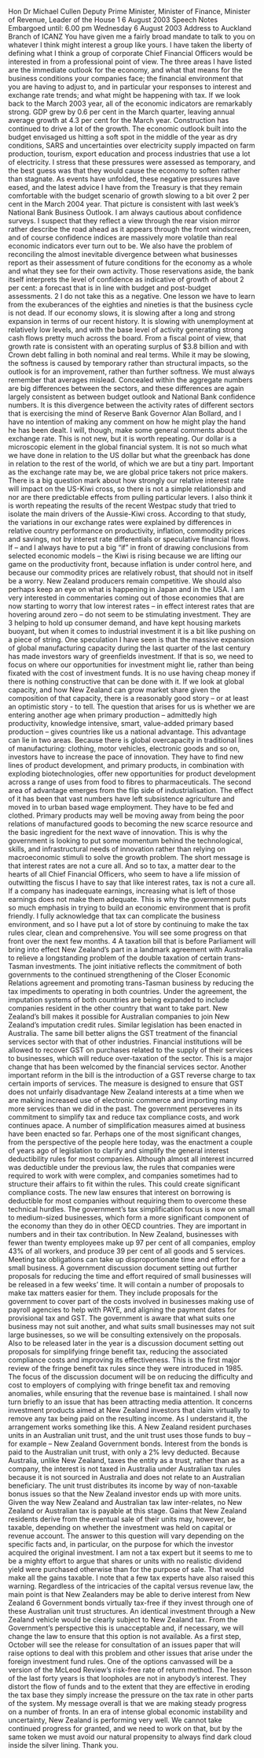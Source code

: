 Hon Dr Michael Cullen Deputy Prime Minister, Minister of Finance, Minister of Revenue, Leader of the House 1 6 August 2003 Speech Notes Embargoed until: 6.00 pm Wednesday 6 August 2003 Address to Auckland Branch of ICANZ You have given me a fairly broad mandate to talk to you on whatever I think might interest a group like yours. I have taken the liberty of defining what I think a group of corporate Chief Financial Officers would be interested in from a professional point of view. The three areas I have listed are the immediate outlook for the economy, and what that means for the business conditions your companies face; the financial environment that you are having to adjust to, and in particular your responses to interest and exchange rate trends; and what might be happening with tax. If we look back to the March 2003 year, all of the economic indicators are remarkably strong. GDP grew by 0.6 per cent in the March quarter, leaving annual average growth at 4.3 per cent for the March year. Construction has continued to drive a lot of the growth. The economic outlook built into the budget envisaged us hitting a soft spot in the middle of the year as dry conditions, SARS and uncertainties over electricity supply impacted on farm production, tourism, export education and process industries that use a lot of electricity. I stress that these pressures were assessed as temporary, and the best guess was that they would cause the economy to soften rather than stagnate. As events have unfolded, these negative pressures have eased, and the latest advice I have from the Treasury is that they remain comfortable with the budget scenario of growth slowing to a bit over 2 per cent in the March 2004 year. That picture is consistent with last week’s National Bank Business Outlook. I am always cautious about confidence surveys. I suspect that they reflect a view through the rear vision mirror rather describe the road ahead as it appears through the front windscreen, and of course confidence indices are massively more volatile than real economic indicators ever turn out to be. We also have the problem of reconciling the almost inevitable divergence between what businesses report as their assessment of future conditions for the economy as a whole and what they see for their own activity. Those reservations aside, the bank itself interprets the level of confidence as indicative of growth of about 2 per cent: a forecast that is in line with budget and post-budget assessments. 2 I do not take this as a negative. One lesson we have to learn from the exuberances of the eighties and nineties is that the business cycle is not dead. If our economy slows, it is slowing after a long and strong expansion in terms of our recent history. It is slowing with unemployment at relatively low levels, and with the base level of activity generating strong cash flows pretty much across the board. From a fiscal point of view, that growth rate is consistent with an operating surplus of $3.8 billion and with Crown debt falling in both nominal and real terms. While it may be slowing, the softness is caused by temporary rather than structural impacts, so the outlook is for an improvement, rather than further softness. We must always remember that averages mislead. Concealed within the aggregate numbers are big differences between the sectors, and these differences are again largely consistent as between budget outlook and National Bank confidence numbers. It is this divergence between the activity rates of different sectors that is exercising the mind of Reserve Bank Governor Alan Bollard, and I have no intention of making any comment on how he might play the hand he has been dealt. I will, though, make some general comments about the exchange rate. This is not new, but it is worth repeating. Our dollar is a microscopic element in the global financial system. It is not so much what we have done in relation to the US dollar but what the greenback has done in relation to the rest of the world, of which we are but a tiny part. Important as the exchange rate may be, we are global price takers not price makers. There is a big question mark about how strongly our relative interest rate will impact on the US-Kiwi cross, so there is not a simple relationship and nor are there predictable effects from pulling particular levers. I also think it is worth repeating the results of the recent Westpac study that tried to isolate the main drivers of the Aussie-Kiwi cross. According to that study, the variations in our exchange rates were explained by differences in relative country performance on productivity, inflation, commodity prices and savings, not by interest rate differentials or speculative financial flows. If – and I always have to put a big “if” in front of drawing conclusions from selected economic models – the Kiwi is rising because we are lifting our game on the productivity front, because inflation is under control here, and because our commodity prices are relatively robust, that should not in itself be a worry. New Zealand producers remain competitive. We should also perhaps keep an eye on what is happening in Japan and in the USA. I am very interested in commentaries coming out of those economies that are now starting to worry that low interest rates – in effect interest rates that are hovering around zero – do not seem to be stimulating investment. They are 3 helping to hold up consumer demand, and have kept housing markets buoyant, but when it comes to industrial investment it is a bit like pushing on a piece of string. One speculation I have seen is that the massive expansion of global manufacturing capacity during the last quarter of the last century has made investors wary of greenfields investment. If that is so, we need to focus on where our opportunities for investment might lie, rather than being fixated with the cost of investment funds. It is no use having cheap money if there is nothing constructive that can be done with it. If we look at global capacity, and how New Zealand can grow market share given the composition of that capacity, there is a reasonably good story – or at least an optimistic story - to tell. The question that arises for us is whether we are entering another age when primary production – admittedly high productivity, knowledge intensive, smart, value-added primary based production – gives countries like us a national advantage. This advantage can lie in two areas. Because there is global overcapacity in traditional lines of manufacturing: clothing, motor vehicles, electronic goods and so on, investors have to increase the pace of innovation. They have to find new lines of product development, and primary products, in combination with exploding biotechnologies, offer new opportunities for product development across a range of uses from food to fibres to pharmaceuticals. The second area of advantage emerges from the flip side of industrialisation. The effect of it has been that vast numbers have left subsistence agriculture and moved in to urban based wage employment. They have to be fed and clothed. Primary products may well be moving away from being the poor relations of manufactured goods to becoming the new scarce resource and the basic ingredient for the next wave of innovation. This is why the government is looking to put some momentum behind the technological, skills, and infrastructural needs of innovation rather than relying on macroeconomic stimuli to solve the growth problem. The short message is that interest rates are not a cure all. And so to tax, a matter dear to the hearts of all Chief Financial Officers, who seem to have a life mission of outwitting the fiscus I have to say that like interest rates, tax is not a cure all. If a company has inadequate earnings, increasing what is left of those earnings does not make them adequate. This is why the government puts so much emphasis in trying to build an economic environment that is profit friendly. I fully acknowledge that tax can complicate the business environment, and so I have put a lot of store by continuing to make the tax rules clear, clean and comprehensive. You will see some progress on that front over the next few months. 4 A taxation bill that is before Parliament will bring into effect New Zealand’s part in a landmark agreement with Australia to relieve a longstanding problem of the double taxation of certain trans-Tasman investments. The joint initiative reflects the commitment of both governments to the continued strengthening of the Closer Economic Relations agreement and promoting trans-Tasman business by reducing the tax impediments to operating in both countries. Under the agreement, the imputation systems of both countries are being expanded to include companies resident in the other country that want to take part. New Zealand’s bill makes it possible for Australian companies to join New Zealand’s imputation credit rules. Similar legislation has been enacted in Australia. The same bill better aligns the GST treatment of the financial services sector with that of other industries. Financial institutions will be allowed to recover GST on purchases related to the supply of their services to businesses, which will reduce over-taxation of the sector. This is a major change that has been welcomed by the financial services sector. Another important reform in the bill is the introduction of a GST reverse charge to tax certain imports of services. The measure is designed to ensure that GST does not unfairly disadvantage New Zealand interests at a time when we are making increased use of electronic commerce and importing many more services than we did in the past. The government perseveres in its commitment to simplify tax and reduce tax compliance costs, and work continues apace. A number of simplification measures aimed at business have been enacted so far. Perhaps one of the most significant changes, from the perspective of the people here today, was the enactment a couple of years ago of legislation to clarify and simplify the general interest deductibility rules for most companies. Although almost all interest incurred was deductible under the previous law, the rules that companies were required to work with were complex, and companies sometimes had to structure their affairs to fit within the rules. This could create significant compliance costs. The new law ensures that interest on borrowing is deductible for most companies without requiring them to overcome these technical hurdles. The government’s tax simplification focus is now on small to medium-sized businesses, which form a more significant component of the economy than they do in other OECD countries. They are important in numbers and in their tax contribution. In New Zealand, businesses with fewer than twenty employees make up 97 per cent of all companies, employ 43% of all workers, and produce 39 per cent of all goods and 5 services. Meeting tax obligations can take up disproportionate time and effort for a small business. A government discussion document setting out further proposals for reducing the time and effort required of small businesses will be released in a few weeks’ time. It will contain a number of proposals to make tax matters easier for them. They include proposals for the government to cover part of the costs involved in businesses making use of payroll agencies to help with PAYE, and aligning the payment dates for provisional tax and GST. The government is aware that what suits one business may not suit another, and what suits small businesses may not suit large businesses, so we will be consulting extensively on the proposals. Also to be released later in the year is a discussion document setting out proposals for simplifying fringe benefit tax, reducing the associated compliance costs and improving its effectiveness. This is the first major review of the fringe benefit tax rules since they were introduced in 1985. The focus of the discussion document will be on reducing the difficulty and cost to employers of complying with fringe benefit tax and removing anomalies, while ensuring that the revenue base is maintained. I shall now turn briefly to an issue that has been attracting media attention. It concerns investment products aimed at New Zealand investors that claim virtually to remove any tax being paid on the resulting income. As I understand it, the arrangement works something like this. A New Zealand resident purchases units in an Australian unit trust, and the unit trust uses those funds to buy – for example – New Zealand Government bonds. Interest from the bonds is paid to the Australian unit trust, with only a 2% levy deducted. Because Australia, unlike New Zealand, taxes the entity as a trust, rather than as a company, the interest is not taxed in Australia under Australian tax rules because it is not sourced in Australia and does not relate to an Australian beneficiary. The unit trust distributes its income by way of non-taxable bonus issues so that the New Zealand investor ends up with more units. Given the way New Zealand and Australian tax law inter-relates, no New Zealand or Australian tax is payable at this stage. Gains that New Zealand residents derive from the eventual sale of their units may, however, be taxable, depending on whether the investment was held on capital or revenue account. The answer to this question will vary depending on the specific facts and, in particular, on the purpose for which the investor acquired the original investment. I am not a tax expert but it seems to me to be a mighty effort to argue that shares or units with no realistic dividend yield were purchased otherwise than for the purpose of sale. That would make all the gains taxable. I note that a few tax experts have also raised this warning. Regardless of the intricacies of the capital versus revenue law, the main point is that New Zealanders may be able to derive interest from New Zealand 6 Government bonds virtually tax-free if they invest through one of these Australian unit trust structures. An identical investment through a New Zealand vehicle would be clearly subject to New Zealand tax. From the Government’s perspective this is unacceptable and, if necessary, we will change the law to ensure that this option is not available. As a first step, October will see the release for consultation of an issues paper that will raise options to deal with this problem and other issues that arise under the foreign investment fund rules. One of the options canvassed will be a version of the McLeod Review’s risk-free rate of return method. The lesson of the last forty years is that loopholes are not in anybody’s interest. They distort the flow of funds and to the extent that they are effective in eroding the tax base they simply increase the pressure on the tax rate in other parts of the system. My message overall is that we are making steady progress on a number of fronts. In an era of intense global economic instability and uncertainty, New Zealand is performing very well. We cannot take continued progress for granted, and we need to work on that, but by the same token we must avoid our natural propensity to always find dark cloud inside the silver lining. Thank you.